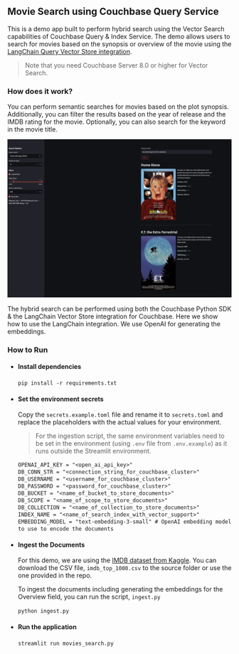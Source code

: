 ## Movie Search using Couchbase Query Service

This is a demo app built to perform hybrid search using the Vector Search capabilities of Couchbase Query & Index Service. The demo allows users to search for movies based on the synopsis or overview of the movie using the [LangChain Query Vector Store integration](https://github.com/Couchbase-Ecosystem/langchain-couchbase/tree/query_vector_search).

> Note that you need Couchbase Server 8.0 or higher for Vector Search.

### How does it work?

You can perform semantic searches for movies based on the plot synopsis. Additionally, you can filter the results based on the year of release and the IMDB rating for the movie. Optionally, you can also search for the keyword in the movie title.

![movie search demo](movie_search_demo.png)

The hybrid search can be performed using both the Couchbase Python SDK & the LangChain Vector Store integration for Couchbase. Here we show how to use the LangChain integration. We use OpenAI for generating the embeddings.

### How to Run

- #### Install dependencies

  `pip install -r requirements.txt`

- #### Set the environment secrets

  Copy the `secrets.example.toml` file and rename it to `secrets.toml` and replace the placeholders with the actual values for your environment.

  > For the ingestion script, the same environment variables need to be set in the environment (using `.env` file from `.env.example`) as it runs outside the Streamlit environment.

  ```
  OPENAI_API_KEY = "<open_ai_api_key>"
  DB_CONN_STR = "<connection_string_for_couchbase_cluster>"
  DB_USERNAME = "<username_for_couchbase_cluster>"
  DB_PASSWORD = "<password_for_couchbase_cluster>"
  DB_BUCKET = "<name_of_bucket_to_store_documents>"
  DB_SCOPE = "<name_of_scope_to_store_documents>"
  DB_COLLECTION = "<name_of_collection_to_store_documents>"
  INDEX_NAME = "<name_of_search_index_with_vector_support>"
  EMBEDDING_MODEL = "text-embedding-3-small" # OpenAI embedding model to use to encode the documents
  ```

- #### Ingest the Documents

  For this demo, we are using the [IMDB dataset from Kaggle](https://www.kaggle.com/datasets/harshitshankhdhar/imdb-dataset-of-top-1000-movies-and-tv-shows). You can download the CSV file, `imdb_top_1000.csv` to the source folder or use the one provided in the repo.

  To ingest the documents including generating the embeddings for the Overview field, you can run the script, `ingest.py`

  `python ingest.py`

- #### Run the application

  `streamlit run movies_search.py`
